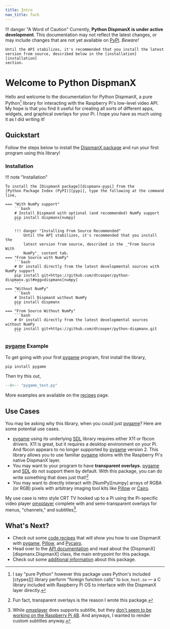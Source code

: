```yaml
---
title: Intro
nav_title: fuck
---
```


!!! danger "A Word of Caution"
    Currently, **Python DispmanX is under active development**. This
    documentation may not reflect the latest changes, or may include changes
    that are not yet available on [PyPI]. _Beware!_

    Until the API stabilizes, it's recommended that you install the latest
    version from source, described below in the [installation][installation]
    section.

# Welcome to Python DispmanX

Hello and welcome to the documentation for Python DispmanX, a pure Python[^1]
library for interacting with the Raspberry Pi's low-level video API. My hope is
that you find it useful for creating all sorts of different apps, widgets, and
graphical overlays for your Pi. I hope you have as much using it as I did
writing it!

## Quickstart

Follow the steps below to install the [DispmanX package][dispmanx-pypi] and run
your first program using this library!

### Installation

!!! note "Installation"

    To install the [DispmanX package][dispmanx-pypi] from the
    [Python Package Index (PyPI)][pypi], type the following at the command line,

    === "With NumPy support"
        ```bash
        # Install DispmanX with optional (and recommended) NumPy support
        pip install dispmanx[numpy]
        ```

        !!! danger "Installing From Source Recommended"
            Until the API stabilizes, it's recommended that you install the
            latest version from source, described in the _"From Source With
            NumPy"_ content tab.
    === "From Source with NumPy"
        ```bash
        # Or install directly from the latest developmental sources with NumPy support
        pip install git+https://github.com/dtcooper/python-dispmanx.git#egg=dispmanx[numpy]
        ```
    === "Without NumPy"
        ```bash
        # Install DispmanX without NumPy
        pip install dispmanx
        ```
    === "From Source Without NumPy"
        ```bash
        # Or install directly from the latest developmental sources without NumPy
        pip install git+https://github.com/dtcooper/python-dispmanx.git
        ```

### [pygame] Example

To get going with your first [pygame] program, first install the library,

```bash
pip install pygame
```

Then try this out,

```python title="pygame_test.py"
--8<-- "pygame_test.py"
```

More examples are available on the [recipes](recipes.md) page.

## Use Cases

You may be asking why this library, when you could just [pygame]? Here are some
potential use cases.

* [pygame] using its underlying [SDL] library requires either X11 or fbcon
    drivers. X11 is great, but it requires a desktop environment on your Pi. And
    fbcon appears to no longer supported by [pygame] version 2. This library
    allows you to use familiar [pygame] idioms with the Raspberry Pi's native
    DispmanX layer.
* You may want to your program to have **transparent overlays.** [pygame] and
    [SDL] do not support them by default. With this package, you can do write
    something that does just that![^2]
* You may want to directly interact with [NumPy][numpy] arrays of RGBA (or RGB)
    pixels with arbitrary imaging tool kits like [Pillow] or [Cairo][pycairo].

My use case is retro style CRT TV hooked up to a Pi using the Pi-specific video
player [omxplayer][omxplayer] complete with and semi-transparent overlays for
menus, "channels," and subtitles[^3].

## What's Next?

* Check out some [code recipes](recipes.md) that will show you how to use
    DispmanX with [pygame], [Pillow], and [Pycairo].
* Head over to the [API documentation](api.md) and read about the
    [DispmanX][dispmanx.DispmanX] class, the main entrypoint for this package.
* Check out some [additional information](info.md) about this package.

[^1]: I say "pure Python" however this package uses Python's included [ctypes][]
    library perform "foreign function calls" to `bcm_host.so` &mdash; a C
    library included with Raspberry Pi OS to interface with the DispmanX layer
    directly.
[^2]: Fun fact, transparent overlays is the reason I wrote this package.
[^3]: While [omxplayer] does supports subtitle, but they
    [don't seem to be working on the Raspberry Pi 4B][omxplayer-subtitles-bug].
    And anyways, I wanted to render custom subtitles anyway.

[dispmanx-pypi]: https://pypi.org/project/dispmanx/
[omxplayer-subtitles-bug]: https://github.com/popcornmix/omxplayer/issues/736
[omxplayer]: https://github.com/popcornmix/omxplayer
[pi-os]: https://www.raspberrypi.com/software/
[pillow]: https://pillow.readthedocs.io/
[pip]: https://pip.pypa.io/
[pycairo]: https://pycairo.readthedocs.io/
[pygame]: https://www.pygame.org/docs/
[pypi]: https://pypi.org/
[sdl]: https://www.libsdl.org/
